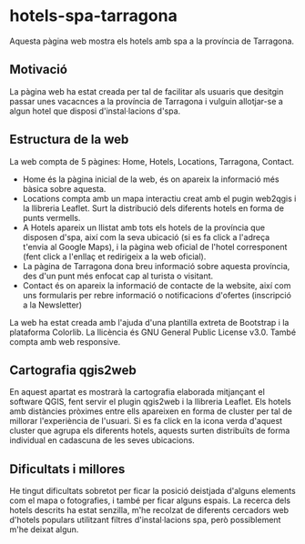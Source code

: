 # hotels-spa-tarragona
Aquesta pàgina web mostra els hotels amb spa a la província de Tarragona. 

## Motivació
La pàgina web ha estat creada per tal de facilitar als usuaris que desitgin passar unes vacacnces a la província de Tarragona i vulguin allotjar-se a algun hotel que disposi d'instal·lacions d'spa.

## Estructura de la web
La web compta de 5 pàgines: Home, Hotels, Locations, Tarragona, Contact. 
- Home és la pàgina inicial de la web, és on apareix la informació més bàsica sobre aquesta.
- Locations compta amb un mapa interactiu creat amb el pugin web2qgis i la llibreria Leaflet. Surt la distribució dels diferents hotels en forma de punts vermells. 
- A Hotels apareix un llistat amb tots els hotels de la província que disposen d'spa, així com la seva ubicació (si es fa click a l'adreça t'envia al Google Maps), i la pàgina web oficial de l'hotel corresponent (fent click a l'enllaç et redirigeix a la web oficial). 
- La pàgina de Tarragona dona breu informació sobre aquesta província, des d'un punt més enfocat cap al turista o visitant. 
- Contact és on apareix la informació de contacte de la website, així com uns formularis per rebre informació o notificacions d'ofertes (inscripció a la Newsletter)

La web ha estat creada amb l'ajuda d'una plantilla extreta de Bootstrap i la plataforma Colorlib.
La llicència és GNU General Public License v3.0.
També compta amb web responsive. 
 
## Cartografia qgis2web
En aquest apartat es mostrarà la cartografia elaborada mitjançant el software QGIS, fent servir el plugin qgis2web i la llibreria Leaflet. Els hotels amb distàncies pròximes entre ells apareixen en forma de cluster per tal de millorar l'experiència de l'usuari. Si es fa click en la icona verda d'aquest cluster que agrupa els diferents hotels, aquests surten distribuïts de forma individual en cadascuna de les seves ubicacions. 

## Dificultats i millores
He tingut dificultats sobretot per ficar la posició deistjada d'alguns elements com el mapa o fotografies, i també per ficar alguns espais.
La recerca dels hotels descrits ha estat senzilla, m'he recolzat de diferents cercadors web d'hotels populars utilitzant filtres d'instal·lacions spa, però possiblement m'he deixat algun.
